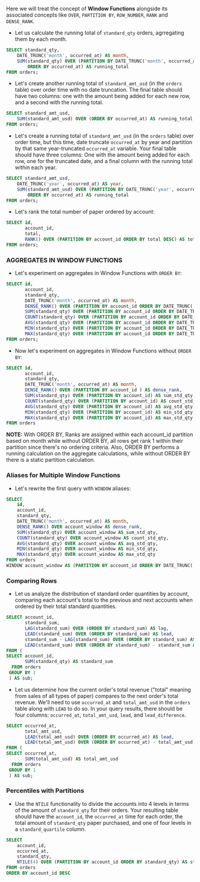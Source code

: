Here we will treat the concept of **Window Functions** alongside its associated concepts like `OVER`, `PARTITION BY`, `ROW_NUMBER`, `RANK` and `DENSE_RANK`.

- Let us calculate the running total of `standard_qty` orders, agrregating them by each month.
```sql
SELECT standard_qty,
	DATE_TRUNC('month', occurred_at) AS month,
	SUM(standard_qty) OVER (PARTITION BY DATE_TRUNC('month', occurred_at) 
		ORDER BY occurred_at) AS running_total
FROM orders;
```
- Let's create another running total of `standard_amt_usd` (in the `orders` table) over order time with no date truncation. The final table should have two columns: one with the amount being added for each new row, and a second with the running total.
```sql
SELECT standard_amt_usd,
	SUM(standard_amt_usd) OVER (ORDER BY occurred_at) AS running_total
FROM orders;
```
- Let's create a running total of `standard_amt_usd` (in the `orders` table) over order time, but this time, date truncate `occurred_at` by year and partition by that same year-truncated `occurred_at` variable. Your final table should have three columns: One with the amount being added for each row, one for the truncated date, and a final column with the running total within each year.
```sql
SELECT standard_amt_usd,
	DATE_TRUNC('year', occurred_at) AS year,
	SUM(standard_amt_usd) OVER (PARTITION BY DATE_TRUNC('year', occurred_at) 
		ORDER BY occurred_at) AS running_total
FROM orders;
```
- Let's rank the total number of paper ordered by account:
```sql
SELECT id,
       account_id,
       total,
       RANK() OVER (PARTITION BY account_id ORDER BY total DESC) AS total_rank
FROM orders;
```
### AGGREGATES IN WINDOW FUNCTIONS
- Let's experiment on aggregates in Window Functions with `ORDER BY`:
```sql
SELECT id,
       account_id,
       standard_qty,
       DATE_TRUNC('month', occurred_at) AS month,
       DENSE_RANK() OVER (PARTITION BY account_id ORDER BY DATE_TRUNC('month',occurred_at)) AS dense_rank,
       SUM(standard_qty) OVER (PARTITION BY account_id ORDER BY DATE_TRUNC('month',occurred_at)) AS sum_std_qty,
       COUNT(standard_qty) OVER (PARTITION BY account_id ORDER BY DATE_TRUNC('month',occurred_at)) AS count_std_qty,
       AVG(standard_qty) OVER (PARTITION BY account_id ORDER BY DATE_TRUNC('month',occurred_at)) AS avg_std_qty,
       MIN(standard_qty) OVER (PARTITION BY account_id ORDER BY DATE_TRUNC('month',occurred_at)) AS min_std_qty,
       MAX(standard_qty) OVER (PARTITION BY account_id ORDER BY DATE_TRUNC('month',occurred_at)) AS max_std_qty
FROM orders;
```
- Now let's experiment on aggregates in Window Functions without `ORDER BY`:
```sql
SELECT id,
       account_id,
       standard_qty,
       DATE_TRUNC('month', occurred_at) AS month,
       DENSE_RANK() OVER (PARTITION BY account_id ) AS dense_rank,
       SUM(standard_qty) OVER (PARTITION BY account_id) AS sum_std_qty,
       COUNT(standard_qty) OVER (PARTITION BY account_id) AS count_std_qty,
       AVG(standard_qty) OVER (PARTITION BY account_id) AS avg_std_qty,
       MIN(standard_qty) OVER (PARTITION BY account_id) AS min_std_qty,
       MAX(standard_qty) OVER (PARTITION BY account_id) AS max_std_qty
FROM orders
```
**NOTE:** With ORDER BY, Ranks are assigned within each account_id partition based on month while without ORDER BY, all rows get rank 1 within their partition since there's no ordering criteria. Also, ORDER BY performs a running calculation on the aggregate calculations, while without ORDER BY there is a static partition calculation.
### Aliases for Multiple Window Functions
- Let's rewrite the first query with `WINDOW` aliases:
```sql
SELECT 
    id,
    account_id,
    standard_qty,
    DATE_TRUNC('month', occurred_at) AS month,
    DENSE_RANK() OVER account_window AS dense_rank,
    SUM(standard_qty) OVER account_window AS sum_std_qty,
    COUNT(standard_qty) OVER account_window AS count_std_qty,
    AVG(standard_qty) OVER account_window AS avg_std_qty,
    MIN(standard_qty) OVER account_window AS min_std_qty,
    MAX(standard_qty) OVER account_window AS max_std_qty
FROM orders
WINDOW account_window AS (PARTITION BY account_id ORDER BY DATE_TRUNC('month', occurred_at))
```
### Comparing Rows
- Let us analyze the distribution of standard order quantities by account, comparing each account's total to the previous and next accounts when ordered by their total standard quantities.
```sql
SELECT account_id,
       standard_sum,
       LAG(standard_sum) OVER (ORDER BY standard_sum) AS lag,
       LEAD(standard_sum) OVER (ORDER BY standard_sum) AS lead,
       standard_sum - LAG(standard_sum) OVER (ORDER BY standard_sum) AS lag_difference,
       LEAD(standard_sum) OVER (ORDER BY standard_sum) - standard_sum AS lead_difference
FROM (
SELECT account_id,
       SUM(standard_qty) AS standard_sum
  FROM orders 
 GROUP BY 1
 ) AS sub;
```
- Let us determine how the current order's total revenue ("total" meaning from sales of all types of paper) compares to the next order's total revenue.  We'll need to use `occurred_at` and `total_amt_usd` in the `orders` table along with `LEAD` to do so. In your query results, there should be four columns: `occurred_at`, `total_amt_usd`, `lead`, and `lead_difference`.
```sql
SELECT occurred_at,
	   total_amt_usd,
       LEAD(total_amt_usd) OVER (ORDER BY occurred_at) AS lead,
       LEAD(total_amt_usd) OVER (ORDER BY occurred_at) - total_amt_usd AS lead_difference
FROM (
SELECT occurred_at,
       SUM(total_amt_usd) AS total_amt_usd
  FROM orders 
 GROUP BY 1
 ) AS sub;
```
### Percentiles with Partitions
- Use the `NTILE` functionality to divide the accounts into 4 levels in terms of the amount of `standard_qty` for their orders. Your resulting table should have the `account_id`, the `occurred_at` time for each order, the total amount of `standard_qty` paper purchased, and one of four levels in a `standard_quartile` column.
```sql
SELECT
	account_id,
	occurred_at,
	standard_qty,
	NTILE(4) OVER (PARTITION BY account_id ORDER BY standard_qty) AS standard_quartile
FROM orders 
ORDER BY account_id DESC
```
